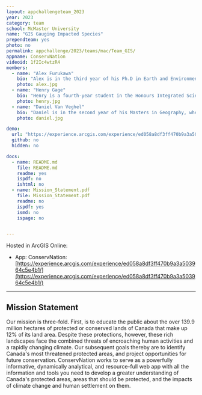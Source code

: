 ```yaml
---
layout: appchallengeteam_2023
year: 2023
category: team
school: McMaster University
name: "GIS Gauging Impacted Species"
prependteam: yes
photo: no
permalink: appchallenge/2023/teams/mac/Team_GIS/
appname: ConservNation
videoid: 1f2Ic4wtzR4
members:
  - name: "Alex Furukawa"
    bio: "Alex is in the third year of his Ph.D in Earth and Environmental Science as part of the McMaster Ecohydrology Lab. Alex's research focuses on the hydrological dynamics of peatlands of the Boreal Shield and their implications for resilience to drought and wildfire. He has previously done work on the pore water chemistry of peatlands and geospatial analysis of anthropogenic impacts on coastal wetlands. Alex has long been involved as a Teaching Assistant for McMaster's GIS courses but this is his first App Challenge."
    photo: alex.jpg
  - name: "Henry Gage"
    bio: "Henry is a fourth-year student in the Honours Integrated Science program. He is a member of McMaster's Ecohydrology and Glacial Sedimentology Laboratories. Henry's current work examines the impact of road construction on peatland hydrology and species-at-risk habitat. He has also conducted research using remote sensing to examine wildfire in wetlands and the effects of climate change on tropical glaciers in the Peruvian Andes. Henry is a member of McMaster's varsity cross country and track team. This is his first App Challenge!"
    photo: henry.jpg
  - name: "Daniel Van Veghel"
    bio: "Daniel is in the second year of his Masters in Geography, where he conducts travel behaviour-related research out of McMaster's TransLAB (Transportation Research Lab). His current work focuses on investigating and quantifying the impacts of separated cycling infrastructure on bike share ridership in Hamilton, through the use of GIS and GPS data processing. This is Daniel's third App Challenge, and he is so excited to be a part of it again this year! When he isn't working on his research, Daniel is at the rink, curling as part of McMaster's varsity men's curling team."
    photo: daniel.jpg

demo:
  url: "https://experience.arcgis.com/experience/ed058a8df3ff470b9a3a503964c5e4b1/"
  github: no
  hidden: no

docs:
  - name: README.md
    file: README.md
    readme: yes
    ispdf: no
    ishtml: no
  - name: Mission_Statement.pdf
    file: Mission_Statement.pdf
    readme: no
    ispdf: yes
    ismd: no
    ispage: no


---
```


Hosted in ArcGIS Online:

- App: ConservNation: [https://experience.arcgis.com/experience/ed058a8df3ff470b9a3a503964c5e4b1/](https://experience.arcgis.com/experience/ed058a8df3ff470b9a3a503964c5e4b1/)

---

## Mission Statement

Our mission is three-fold. First, is to educate the public about the over 139.9 million hectares of protected or conserved lands of Canada that make up 12% of its land area. Despite these protections, however, these rich landscapes face the combined threats of encroaching human activities and a rapidly changing climate. Our subsequent goals thereby are to identify Canada's most threatened protected areas, and project opportunities for future conservation. ConservNation works to serve as a powerfully informative, dynamically analytical, and resource-full web app with all the information and tools you need to develop a greater understanding of Canada's protected areas, areas that should be protected, and the impacts of climate change and human settlement on them. 

